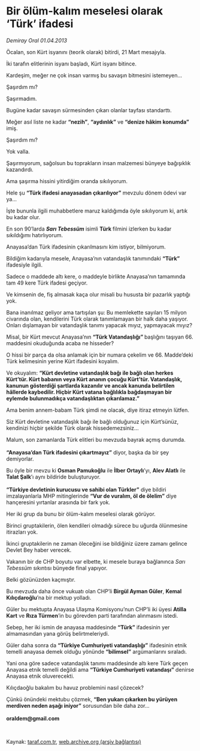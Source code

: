 # Bir ölüm-kalım meselesi olarak ‘Türk’ ifadesi

*Demiray Oral 01.04.2013*

<div class="yazi"><p>Öcalan, son Kürt isyanını (teorik olarak) bitirdi, 21 Mart mesajıyla.</p>
<p>İki tarafın elitlerinin isyanı başladı, Kürt isyanı bitince.</p>
<p>Kardeşim, meğer ne çok insan varmış bu savaşın bitmesini istemeyen...</p>
<p>Şaşırdım mı? </p>
<p>Şaşırmadım.</p>
<p>Bugüne kadar savaşın sürmesinden çıkarı olanlar tayfası standarttı.</p>
<p>Meğer asıl liste ne kadar <b>“nezih”</b>, <b>“aydınlık”</b> ve <b>“denize hâkim konumda”</b> imiş.</p>
<p>Şaşırdım mı?</p>
<p>Yok valla.</p>
<p>Şaşırmıyorum, sağolsun bu toprakların insan malzemesi bünyeye bağışıklık kazandırdı. </p>
<p>Ama şaşırma hissini yitirdiğim oranda sıkılıyorum.</p>
<p>Hele şu <b>“Türk ifadesi anayasadan çıkarılıyor”</b> mevzulu dönem ödevi var ya...</p>
<p>İşte bununla ilgili muhabbetlere maruz kaldığımda öyle sıkılıyorum ki, artık bu kadar olur.</p>
<p>En son 90’larda <b><i>Sarı Tebessüm</i></b> isimli <b>Türk </b>filmini izlerken bu kadar sıkıldığımı hatırlıyorum.</p>
<p>Anayasa’dan Türk ifadesinin çıkarılmasını kim istiyor, bilmiyorum.</p>
<p>Bildiğim kadarıyla mesele, Anayasa’nın vatandaşlık tanımındaki <b>“Türk”</b> ifadesiyle ilgili.</p>
<p>Sadece o maddede altı kere, o maddeyle birlikte Anayasa’nın tamamında tam 49 kere Türk ifadesi geçiyor.</p>
<p>Ve kimsenin de, fiş almasak kaça olur misali bu hususta bir pazarlık yaptığı yok.</p>
<p>Bana inanılmaz geliyor ama tartışılan şu: Bu memlekette sayıları 15 milyon civarında olan, kendilerini Türk olarak tanımlamayan bir halk daha yaşıyor. Onları dışlamayan bir vatandaşlık tanımı yapacak mıyız, yapmayacak mıyız?</p>
<p>Misal, bir Kürt mevcut Anayasa’nın <b>“Türk Vatandaşlığı” </b>başlığını taşıyan 66. maddesini okuduğunda acaba ne hisseder?</p>
<p>O hissi bir parça da olsa anlamak için bir numara çekelim ve 66. Madde’deki Türk kelimesinin yerine Kürt ifadesini koyalım.</p>
<p>Ve okuyalım: <b>“Kürt devletine vatandaşlık bağı ile bağlı olan herkes Kürt’tür. Kürt babanın veya Kürt ananın çocuğu Kürt’tür. Vatandaşlık, kanunun gösterdiği şartlarda kazanılır ve ancak kanunda belirtilen hâllerde kaybedilir. Hiçbir Kürt vatana bağlılıkla bağdaşmayan bir eylemde bulunmadıkça vatandaşlıktan çıkarılamaz.”</b></p>
<p>Ama benim annem-babam Türk şimdi ne olacak, diye itiraz etmeyin lütfen.</p>
<p>Siz Kürt devletine vatandaşlık bağı ile bağlı olduğunuz için Kürt’sünüz, kendinizi hiçbir şekilde Türk olarak hissedemezsiniz...</p>
<p>Malum, son zamanlarda Türk elitleri bu mevzuda bayrak açmış durumda.<br/><br/><b>“Anayasa’dan Türk ifadesini çıkartmayız”</b> diyor, başka da bir şey demiyorlar.</p>
<p>Bu öyle bir mevzu ki <b>Osman Pamukoğlu</b> ile <b>İlber Ortaylı</b>’yı, <b>Alev Alatlı</b> ile <b>Talat Şalk</b>’ı aynı bildiride buluşturuyor.<br/><br/><b>“Türkiye devletinin kurucusu ve sahibi olan Türkler”</b> diye bildiri imzalayanlarla MHP mitinglerinde <b>“Vur de vuralım, öl de ölelim”</b> diye hançeresini yırtanlar arasında bir fark yok.</p>
<p>Her iki grup da bunu bir ölüm-kalım meselesi olarak görüyor.</p>
<p>Birinci gruptakilerin, ölen kendileri olmadığı sürece bu uğurda ölünmesine itirazları yok.</p>
<p>İkinci gruptakilerin ne zaman öleceğini ise bildiğiniz üzere zamanı gelince Devlet Bey haber verecek.</p>
<p>Vakanın bir de CHP boyutu var elbette, ki mesele buraya bağlanınca <i>Sarı Tebessüm</i> sıkıntısı bünyede final yapıyor.</p>
<p>Belki gözünüzden kaçmıştır.</p>
<p>Bu mevzuda daha önce vukuatı olan CHP’li <b>Birgül Ayman Güler</b>, <b>Kemal Kılıçdaroğlu</b>’na bir mektup yolladı.</p>
<p>Güler bu mektupta Anayasa Ulaşma Komisyonu’nun CHP’li iki üyesi <b>Atilla Kart</b> ve <b>Rıza Türmen</b>’in bu görevden parti tarafından alınmasını istedi.</p>
<p>Sebep, her iki ismin de anayasa maddesinde <b>“Türk”</b> ifadesinin yer almamasından yana görüş belirtmeleriydi.</p>
<p>Güler daha sonra da <b>“Türkiye Cumhuriyeti vatandaşlığı”</b> ifadesinin etnik temelli anayasa demek olduğu yönünde <b>“bilimsel”</b> argümanlarını sıraladı.</p>
<p>Yani ona göre sadece vatandaşlık tanımı maddesinde altı kere Türk geçen Anayasa etnik temelli değildi ama <b>“Türkiye Cumhuriyeti vatandaşı”</b> denirse Anayasa etnik oluverecekti.</p>
<p>Kılıçdaoğlu bakalım bu havuz problemini nasıl çözecek?</p>
<p>Çünkü önündeki mektubu çözmek, <b>“Ben yukarı çıkarken bu yürüyen merdiven neden aşağı iniyor”</b> sorusundan bile daha zor...<br/><br/><strong>oraldem@gmail.com</strong></p>
<p> </p>
</div>

Kaynak: [taraf.com.tr](http://www.taraf.com.tr/demiray-oral/makale-bir-olum-kalim-meselesi-olarak-turk-ifadesi.htm), [web.archive.org (arşiv bağlantısı)](http://web.archive.org/web/20131102135732/http://www.taraf.com.tr/demiray-oral/makale-bir-olum-kalim-meselesi-olarak-turk-ifadesi.htm)
